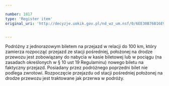 ```yaml
---

number: 1817
type: 'Register item'
original_uri: 'http://decyzje.uokik.gov.pl/nd_wz_um.nsf/0/6EE30B76B16E9C18C12576950037E267?OpenDocument'


---
```


Podróżny z jednorazowym biletem na przejazd w relacji do 100 km, który zamierza rozpocząć przejazd ze stacji pośredniej, położonej na drodze przewozu jest zobowiązany do nabycia w kasie biletowej lub w pociągu (na zasadach określonych w § 10 ust 19 Regulaminu) nowego biletu na faktyczny przejazd. Posiadany przez podróżnego poprzedni bilet nie podlega zwrotowi. Rozpoczęcie przejazdu od stacji pośredniej położonej na drodze przewozu jest traktowane jak przerwa w podróży.
